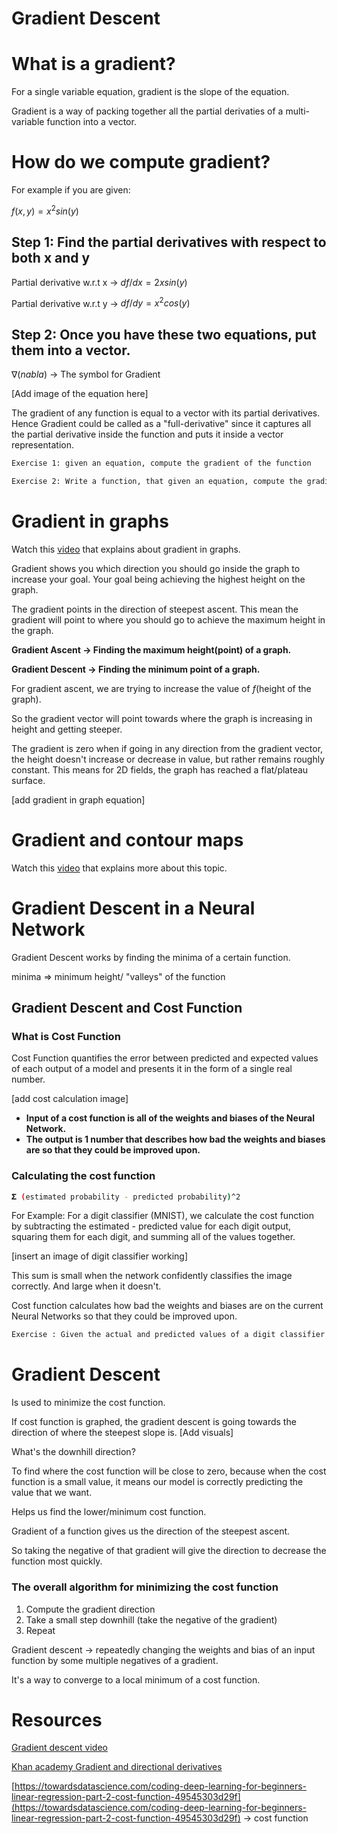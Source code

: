# Gradient Descent

# What is a gradient?

For a single variable equation, gradient is the slope of the equation. 

Gradient is a way of packing together all the partial derivaties of a multi-variable function into a vector.

# How do we compute gradient?

For example if you are given:

$f(x,y) = x^2sin(y)$

## Step 1: Find the partial derivatives with respect to both x and y

Partial derivative w.r.t x → $df/dx = 2xsin(y)$

Partial derivative w.r.t y → $df/dy = x^2cos(y)$

## Step 2: Once you have these two equations, put them into a vector.

$∇ (nabla)$  → The symbol for Gradient

[Add image of the equation here]

The gradient of any function is equal to a vector with its partial derivatives. Hence Gradient could be called as a "full-derivative" since it captures all the partial derivative inside the function and puts it inside a vector representation.

```bash
Exercise 1: given an equation, compute the gradient of the function
```

```bash
Exercise 2: Write a function, that given an equation, compute the gradient of the function.
```

# Gradient in graphs

Watch this [video](https://www.khanacademy.org/math/multivariable-calculus/multivariable-derivatives/gradient-and-directional-derivatives/v/gradient-and-graphs) that explains about gradient in graphs.

Gradient shows you which direction you should go inside the graph to increase your goal. Your goal being achieving the highest height on the graph.

The gradient points in the direction of steepest ascent. This mean the gradient will point to where you should go to achieve the maximum height in the graph.

**Gradient Ascent → Finding the maximum height(point) of a graph.**

**Gradient Descent → Finding the minimum point of a graph.**

For gradient ascent, we are trying to increase the value of $f$(height of the graph).

So the gradient vector will point towards where the graph is increasing in height and getting steeper. 

The gradient is zero when if going in any direction from the gradient vector, the height doesn't increase or decrease in value, but rather remains roughly constant. This means for 2D fields, the graph has reached a flat/plateau surface. 

[add gradient in graph equation]

# Gradient and contour maps

Watch this [video](https://www.khanacademy.org/math/multivariable-calculus/multivariable-derivatives/gradient-and-directional-derivatives/v/gradient-and-contour-maps) that explains more about this topic. 

# Gradient Descent in a Neural Network

Gradient Descent works by finding the minima of a certain function. 

minima ⇒ minimum height/ "valleys" of the function

## Gradient Descent and Cost Function

### What is Cost Function

Cost Function quantifies the error between predicted and expected values of each output of a model and presents it in the form of a single real number. 

[add cost calculation image]

- **Input of a cost function is all of the weights and biases of the Neural Network.**
- **The output is 1 number that describes how bad the weights and biases are so that they could be improved upon.**

### Calculating the cost function

```bash
𝚺 (estimated probability - predicted probability)^2
```

For Example: For a digit classifier (MNIST), we calculate the cost function by subtracting the estimated - predicted value for each digit output, squaring them for each digit, and summing all of the values together. 

[insert an image of digit classifier working]

This sum is small when the network confidently classifies the image correctly. And large when it doesn't. 

Cost function calculates how bad the weights and biases are on the current Neural Networks so that they could be improved upon.

```bash
Exercise : Given the actual and predicted values of a digit classifier in 2 arrays, write a function to calculate the cost function.
```

# Gradient Descent

Is used to minimize the cost function. 

If cost function is graphed, the gradient descent is going towards the direction of where the steepest slope is. [Add visuals]

What's the downhill direction?

To find where the cost function will be close to zero, because when the cost function is a small value, it means our model is correctly predicting the value that we want. 

Helps us find the lower/minimum cost function.

Gradient of a function gives us the direction of the steepest ascent.

So taking the negative of that gradient will give the direction to decrease the function most quickly.

### The overall algorithm for minimizing the cost function

1. Compute the gradient direction
2. Take a small step downhill (take the negative of the gradient)
3. Repeat

Gradient descent → repeatedly changing the weights and bias of an input function by some multiple negatives of a gradient.

It's a way to converge to a local minimum of a cost function.

# Resources

[Gradient descent video](https://www.youtube.com/watch?v=IHZwWFHWa-w&ab_channel=3Blue1Brown)

[Khan academy Gradient and directional derivatives](https://www.khanacademy.org/math/multivariable-calculus/multivariable-derivatives/gradient-and-directional-derivatives/v/gradient)

[https://towardsdatascience.com/coding-deep-learning-for-beginners-linear-regression-part-2-cost-function-49545303d29f](https://towardsdatascience.com/coding-deep-learning-for-beginners-linear-regression-part-2-cost-function-49545303d29f) → cost function